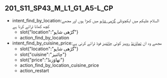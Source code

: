 ## 201_S11_SP43_M_L1_G1_A5-L_CP
* intent_find_by_location:السلام علیکم میں ایکچوئلی [گڑھی شاہو](location) میں کھڑا ہوں اور مجھے کچھ کھانا ٹرائے کرنا ہے
	- slot{"location":"گڑھی شاہو"}
	- action_find_by_location
* intent_find_by_cuisine_price:مجھے ود ان [تھاؤزنڈ](price) روپیز کوئی [چائنیز](cuisine) فوڈ ٹرائے کرنی ہے
	- slot{"location":"گڑھی شاہو"}
	- slot{"cuisine":"چائنیز"}
	- slot{"price":"تھاؤزنڈ"}
	- action_find_by_location_cuisine_price
	- action_restart